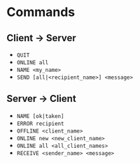 # Commands
## Client -> Server
* `QUIT`
* `ONLINE all`
* `NAME <my_name>`
* `SEND [all|<recipient_name>] <message>`

## Server -> Client
* `NAME [ok|taken]`
* `ERROR recipient`
* `OFFLINE <client_name>`
* `ONLINE new <new_client_name>`
* `ONLINE all <all_client_names>`
* `RECEIVE <sender_name> <message>`

